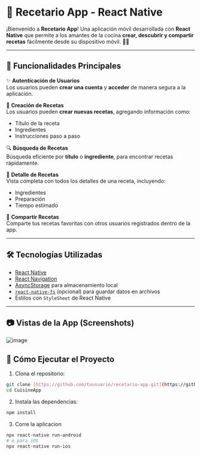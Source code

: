 # 🍳 Recetario App - React Native

¡Bienvenido a **Recetario App**! Una aplicación móvil desarrollada con **React Native** que permite a los amantes de la cocina **crear, descubrir y compartir recetas** fácilmente desde su dispositivo móvil. 🥗📱

---

## 🚀 Funcionalidades Principales

✨ **Autenticación de Usuarios**  
Los usuarios pueden **crear una cuenta** y **acceder** de manera segura a la aplicación.

📘 **Creación de Recetas**  
Los usuarios pueden **crear nuevas recetas**, agregando información como:
- Título de la receta
- Ingredientes
- Instrucciones paso a paso

🔍 **Búsqueda de Recetas**  
Búsqueda eficiente por **título** o **ingrediente**, para encontrar recetas rápidamente.

📄 **Detalle de Recetas**  
Vista completa con todos los detalles de una receta, incluyendo:
- Ingredientes
- Preparación
- Tiempo estimado

🤝 **Compartir Recetas**  
Comparte tus recetas favoritas con otros usuarios registrados dentro de la app.

---

## 🛠️ Tecnologías Utilizadas

- [React Native](https://reactnative.dev/)
- [React Navigation](https://reactnavigation.org/)
- [AsyncStorage](https://react-native-async-storage.github.io/async-storage/) para almacenamiento local
- [`react-native-fs`](https://github.com/itinance/react-native-fs) (opcional) para guardar datos en archivos
- Estilos con `StyleSheet` de React Native

---

## 📷 Vistas de la App (Screenshots)

![image](https://github.com/user-attachments/assets/9c00e283-a9e8-4539-94ac-aab86f3a5201)


## 🧪 Cómo Ejecutar el Proyecto

1. Clona el repositorio:

```bash
git clone [https://github.com/tuusuario/recetario-app.git](https://github.com/mcamilagomez/CuisineApp.git)
cd CuisineApp
```

2. Instala las dependencias:

```bash
npm install
```

3. Corre la aplicacion

```bash
npx react-native run-android
# o para iOS
npx react-native run-ios
```
